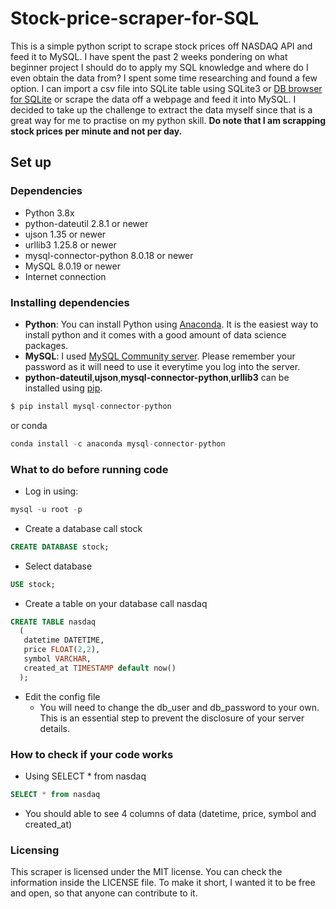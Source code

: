 # Stock-price-scraper-for-SQL
This is a simple python script to scrape stock prices off NASDAQ API and feed it to MySQL. I have spent the past 2 weeks pondering on what beginner project I should do to apply my SQL knowledge and where do I even obtain the data from? I spent some time researching and found a few option. I can import a csv file into SQLite table using SQLite3 or [DB browser for SQLite](https://sqlitebrowser.org/) or scrape the data off a webpage and feed it into MySQL. I decided to take up the challenge to extract the data myself since that is a great way for me to practise on my python skill. **Do note that I am scrapping stock prices per minute and not per day.**

## Set up 
### Dependencies 
- Python 3.8x
- python-dateutil 2.8.1 or newer
- ujson 1.35 or newer
- urllib3 1.25.8 or newer
- mysql-connector-python 8.0.18 or newer
- MySQL 8.0.19 or newer
- Internet connection

### Installing dependencies 
- **Python**: You can install Python using [Anaconda](https://www.anaconda.com/distribution/). It is the easiest way to install python and it comes with a good amount of data science packages.
- **MySQL**: I used [MySQL Community server](https://dev.mysql.com/downloads/mysql/). Please remember your password as it will need to use it everytime you log into the server. 
- **python-dateutil**,**ujson**,**mysql-connector-python**,**urllib3** can be installed using [pip](https://pypi.org/project/pip/).  
```py
$ pip install mysql-connector-python
```
or conda
```py
conda install -c anaconda mysql-connector-python
```
### What to do before running code
- Log in using:
```sql
mysql -u root -p
```
- Create a database call stock
```sql
CREATE DATABASE stock;
```
- Select database
```sql
USE stock;
```
- Create a table on your database call nasdaq
```sql
CREATE TABLE nasdaq
  (
   datetime DATETIME,
   price FLOAT(2,2),
   symbol VARCHAR,
   created_at TIMESTAMP default now()
  );
```
- Edit the config file
  - You will need to change the db_user and db_password to your own. This is an essential step to prevent the disclosure of your server details.

### How to check if your code works
- Using SELECT * from nasdaq
```sql
SELECT * from nasdaq
```
 * You should able to see 4 columns of data (datetime, price, symbol and created_at)


### Licensing 
This scraper is licensed under the MIT license. You can check the information inside the LICENSE file. To make it short, I wanted it to be free and open, so that anyone can contribute to it.
